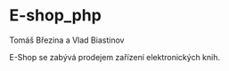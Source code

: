 ﻿# E-shop_php
Tomáš Březina a Vlad Biastinov

E-Shop se zabývá prodejem zařízení elektronických knih. 
